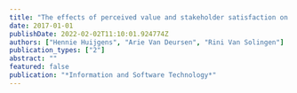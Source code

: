 ```yaml
---
title: "The effects of perceived value and stakeholder satisfaction on software project impact"
date: 2017-01-01
publishDate: 2022-02-02T11:10:01.924774Z
authors: ["Hennie Huijgens", "Arie Van Deursen", "Rini Van Solingen"]
publication_types: ["2"]
abstract: ""
featured: false
publication: "*Information and Software Technology*"
---
```


